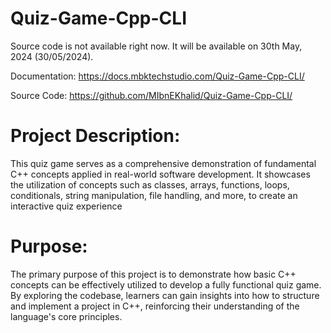 # Quiz-Game-Cpp-CLI
Source code is not available right now. It will be available on 30th May, 2024 (30/05/2024).

Documentation: https://docs.mbktechstudio.com/Quiz-Game-Cpp-CLI/

Source Code: https://github.com/MIbnEKhalid/Quiz-Game-Cpp-CLI/

# Project Description:

This quiz game serves as a comprehensive demonstration of fundamental C++ concepts applied in real-world software development. It showcases the utilization of concepts such as classes, arrays, functions, loops, conditionals, string manipulation, file handling, and more, to create an interactive quiz experience

# Purpose:

The primary purpose of this project is to demonstrate how basic C++ concepts can be effectively utilized to develop a fully functional quiz game. By exploring the codebase, learners can gain insights into how to structure and implement a project in C++, reinforcing their understanding of the language's core principles.

